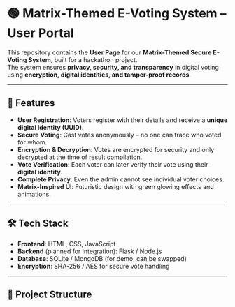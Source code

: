 # 🟢 Matrix-Themed E-Voting System – User Portal

This repository contains the **User Page** for our **Matrix-Themed Secure E-Voting System**, built for a hackathon project.  
The system ensures **privacy, security, and transparency** in digital voting using **encryption, digital identities, and tamper-proof records**.

---

## 🚀 Features
- **User Registration**: Voters register with their details and receive a **unique digital identity (UUID)**.
- **Secure Voting**: Cast votes anonymously – no one can trace who voted for whom.
- **Encryption & Decryption**: Votes are encrypted for security and only decrypted at the time of result compilation.
- **Vote Verification**: Each voter can later verify their vote using their **digital identity**.
- **Complete Privacy**: Even the admin cannot see individual voter choices.
- **Matrix-Inspired UI**: Futuristic design with green glowing effects and animations.

---

## 🛠️ Tech Stack
- **Frontend**: HTML, CSS, JavaScript  
- **Backend** (planned for integration): Flask / Node.js  
- **Database**: SQLite / MongoDB (for demo, can be swapped)  
- **Encryption**: SHA-256 / AES for secure vote handling  

---

## 📂 Project Structure

